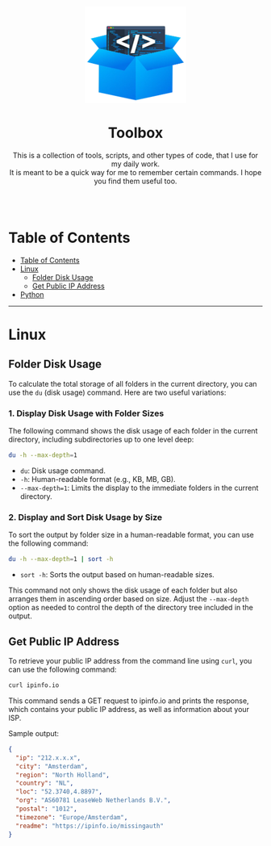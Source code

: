 <div align="center">

<img src="toolbox.png" alt="toolbox" width="200">

# Toolbox

This is a collection of tools, scripts, and other types of code, that I use for my daily work.<br>
It is meant to be a quick way for me to remember certain commands. I hope you find them useful too.

<br>
<br>
</div>


# Table of Contents

- [Table of Contents](#table-of-contents)
- [Linux](#linux)
    - [Folder Disk Usage](#folder-disk-usage)
    - [Get Public IP Address](#get-public-ip-address)
- [Python](#python)

---

# Linux

## Folder Disk Usage

To calculate the total storage of all folders in the current directory, you can use the `du` (disk usage) command. Here are two useful variations:

### 1. Display Disk Usage with Folder Sizes

The following command shows the disk usage of each folder in the current directory, including subdirectories up to one level deep:

```bash
du -h --max-depth=1
```

- `du`: Disk usage command.
- `-h`: Human-readable format (e.g., KB, MB, GB).
- `--max-depth=1`: Limits the display to the immediate folders in the current directory.

### 2. Display and Sort Disk Usage by Size

To sort the output by folder size in a human-readable format, you can use the following command:

```bash
du -h --max-depth=1 | sort -h
```

- `sort -h`: Sorts the output based on human-readable sizes.

This command not only shows the disk usage of each folder but also arranges them in ascending order based on size. Adjust the `--max-depth` option as needed to control the depth of the directory tree included in the output.


## Get Public IP Address

To retrieve your public IP address from the command line using `curl`, you can use the following command:

```bash
curl ipinfo.io
```

This command sends a GET request to ipinfo.io and prints the response, which contains your public IP address, as well as information about your ISP.<br>

Sample output:
```json
{
  "ip": "212.x.x.x",
  "city": "Amsterdam",
  "region": "North Holland",
  "country": "NL",
  "loc": "52.3740,4.8897",
  "org": "AS60781 LeaseWeb Netherlands B.V.",
  "postal": "1012",
  "timezone": "Europe/Amsterdam",
  "readme": "https://ipinfo.io/missingauth"
}
```